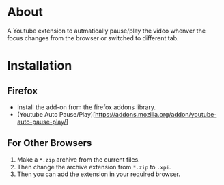# About

A Youtube extension to autmatically pause/play the video whenver the focus changes from the browser or switched to different tab.

# Installation
## Firefox
- Install the add-on from the firefox addons library.
- (Youtube Auto Pause/Play)[https://addons.mozilla.org/addon/youtube-auto-pause-play/]


## For Other Browsers
 1. Make a `*.zip` archive from the current files.
 2. Then change the archive extension from `*.zip` to `.xpi`.
 3. Then you can add the extension in your required browser.
